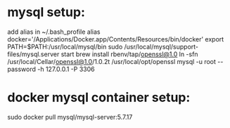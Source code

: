 # mysql setup:

add alias in ~/.bash_profile
alias docker='/Applications/Docker.app/Contents/Resources/bin/docker'
export PATH=$PATH:/usr/local/mysql/bin
sudo /usr/local/mysql/support-files/mysql.server start
brew install rbenv/tap/openssl@1.0
ln -sfn /usr/local/Cellar/openssl@1.0/1.0.2t /usr/local/opt/openssl
mysql -u root --password -h 127.0.0.1 -P 3306

# docker mysql container setup:
sudo docker pull mysql/mysql-server:5.7.17


